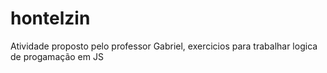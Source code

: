 # hontelzin

Atividade proposto pelo professor Gabriel, exercicios para trabalhar logica de progamação em JS
